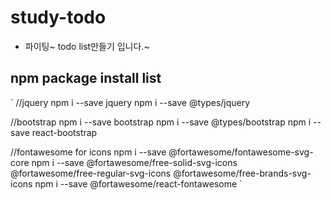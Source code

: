 # study-todo

- 파이팅~ todo list만들기 입니다.~

## npm package install list

`
//jquery
npm i --save jquery
npm i --save @types/jquery

//bootstrap
npm i --save bootstrap
npm i --save @types/bootstrap
npm i --save react-bootstrap

//fontawesome for icons
npm i --save @fortawesome/fontawesome-svg-core
npm i --save @fortawesome/free-solid-svg-icons @fortawesome/free-regular-svg-icons @fortawesome/free-brands-svg-icons
npm i --save @fortawesome/react-fontawesome
`
